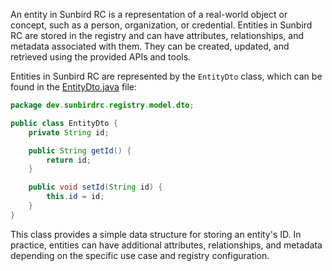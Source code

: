 An entity in Sunbird RC is a representation of a real-world object or concept, such as a person, organization, or credential. Entities in Sunbird RC are stored in the registry and can have attributes, relationships, and metadata associated with them. They can be created, updated, and retrieved using the provided APIs and tools.

Entities in Sunbird RC are represented by the `EntityDto` class, which can be found in the [EntityDto.java](https://github.com/Sunbird-RC/sunbird-rc-core/blob/main/java/registry/src/main/java/dev/sunbirdrc/registry/model/dto/EntityDto.java) file:

```java
package dev.sunbirdrc.registry.model.dto;

public class EntityDto {
    private String id;

    public String getId() {
        return id;
    }

    public void setId(String id) {
        this.id = id;
    }
}
```

This class provides a simple data structure for storing an entity's ID. In practice, entities can have additional attributes, relationships, and metadata depending on the specific use case and registry configuration.